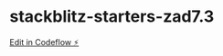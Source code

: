 # stackblitz-starters-zad7.3

[Edit in Codeflow ⚡️](https://stackblitz.com/~/github.com/Szufrajda/stackblitz-starters-zad7.3)